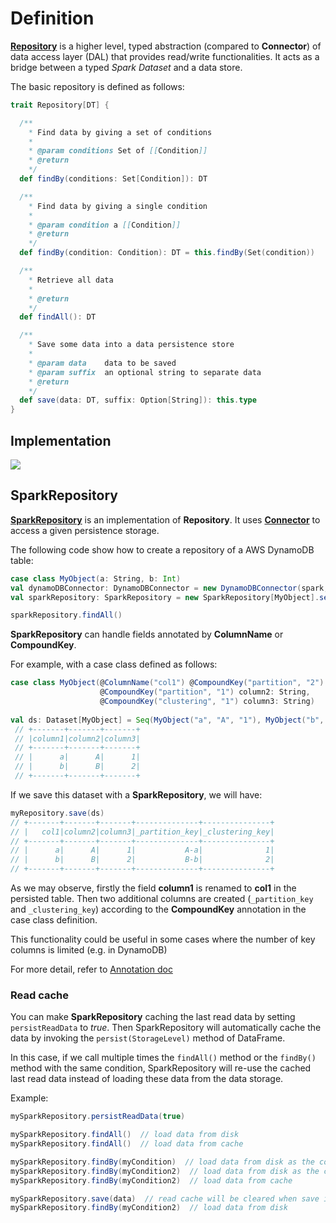 # Definition

[**Repository**](https://github.com/SETL-Developers/setl/tree/master/src/main/scala/com/jcdecaux/setl/storage/repository/Repository.scala) is a higher level, typed abstraction (compared to **Connector**) of data access layer (DAL) that provides read/write functionalities. It acts as a bridge between a typed *Spark Dataset* and a data store.

The basic repository is defined as follows:
```scala
trait Repository[DT] {

  /**
    * Find data by giving a set of conditions
    *
    * @param conditions Set of [[Condition]]
    * @return
    */
  def findBy(conditions: Set[Condition]): DT

  /**
    * Find data by giving a single condition
    *
    * @param condition a [[Condition]]
    * @return
    */
  def findBy(condition: Condition): DT = this.findBy(Set(condition))

  /**
    * Retrieve all data
    *
    * @return
    */
  def findAll(): DT

  /**
    * Save some data into a data persistence store
    *
    * @param data    data to be saved
    * @param suffix  an optional string to separate data
    * @return
    */
  def save(data: DT, suffix: Option[String]): this.type
}
```

## Implementation
[![](https://mermaid.ink/img/eyJjb2RlIjoiZ3JhcGggVEQ7XG4gIFJlcG9zaXRvcnktLT5TcGFya1JlcG9zaXRvcnk7IiwibWVybWFpZCI6eyJ0aGVtZSI6ImRlZmF1bHQifSwidXBkYXRlRWRpdG9yIjpmYWxzZX0)](https://mermaid-js.github.io/mermaid-live-editor/#/edit/eyJjb2RlIjoiZ3JhcGggVEQ7XG4gIFJlcG9zaXRvcnktLT5TcGFya1JlcG9zaXRvcnk7IiwibWVybWFpZCI6eyJ0aGVtZSI6ImRlZmF1bHQifSwidXBkYXRlRWRpdG9yIjpmYWxzZX0)
    
## SparkRepository
[**SparkRepository**](https://github.com/SETL-Developers/setl/tree/master/src/main/scala/com/jcdecaux/setl/storage/repository/SparkRepository.scala) is an implementation of **Repository**. It uses [**Connector**](Connector) to access a given persistence storage.

The following code show how to create a repository of a AWS DynamoDB table:
```scala
case class MyObject(a: String, b: Int)
val dynamoDBConnector: DynamoDBConnector = new DynamoDBConnector(spark, region, table, saveMode)
val sparkRepository: SparkRepository = new SparkRepository[MyObject].setConnector(dynamoDBConncetor)

sparkRepository.findAll()
```

**SparkRepository** can handle fields annotated by **ColumnName** or **CompoundKey**.

For example, with a case class defined as follows:
```scala
case class MyObject(@ColumnName("col1") @CompoundKey("partition", "2") column1: String, 
                    @CompoundKey("partition", "1") column2: String,
                    @CompoundKey("clustering", "1") column3: String)
                 
val ds: Dataset[MyObject] = Seq(MyObject("a", "A", "1"), MyObject("b", "B", "2")).toDS()
 // +-------+-------+-------+
 // |column1|column2|column3|
 // +-------+-------+-------+
 // |      a|      A|      1|
 // |      b|      B|      2|
 // +-------+-------+-------+  
```

If we save this dataset with a **SparkRepository**, we will have:
```scala
myRepository.save(ds)
// +-------+-------+-------+--------------+---------------+
// |   col1|column2|column3|_partition_key|_clustering_key|
// +-------+-------+-------+--------------+---------------+
// |      a|      A|      1|           A-a|              1|
// |      b|      B|      2|           B-b|              2|
// +-------+-------+-------+--------------+---------------+  
```

As we may observe, firstly the field **column1** is renamed to **col1** in the persisted table. Then two additional columns are created (`_partition_key` and `_clustering_key`) according to the **CompoundKey** annotation in the case class definition.

This functionality could be useful in some cases where the number of key columns is limited (e.g. in DynamoDB)

For more detail, refer to [Annotation doc](Annotations)

### Read cache
You can make **SparkRepository** caching the last read data by setting `persistReadData` to *true*. Then SparkRepository will automatically cache the data by invoking the `persist(StorageLevel)` method of DataFrame. 

In this case, if we call multiple times the `findAll()` method or the `findBy()` method with the same condition, SparkRepository will re-use the cached last read data instead of loading these data from the data storage.

Example: 
```scala
mySparkRepository.persistReadData(true)

mySparkRepository.findAll()  // load data from disk
mySparkRepository.findAll()  // load data from cache

mySparkRepository.findBy(myCondition)  // load data from disk as the condition changes
mySparkRepository.findBy(myCondition2)  // load data from disk as the condition differs from the previous one
mySparkRepository.findBy(myCondition2)  // load data from cache

mySparkRepository.save(data)  // read cache will be cleared when save is called
mySparkRepository.findBy(myCondition2)  // load data from disk
```
